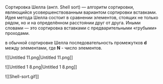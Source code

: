 Сортировка Шелла (англ. Shell sort) — алгоритм сортировки, являющийся усовершенствованным вариантом сортировки вставками. Идея метода Шелла состоит в сравнении элементов, стоящих не только рядом, но и на определённом расстоянии друг от друга. Иными словами — это сортировка вставками с предварительными «грубыми» проходами.

в обычной сортировке Шелла последовательность промежутков **d** между элементами, где **N** - число элементов.  
  

![[Untitled 11.png|Untitled 11.png]]

  

![[Untitled 1 8.png|Untitled 1 8.png]]

  

![[Shell-sort.gif]]